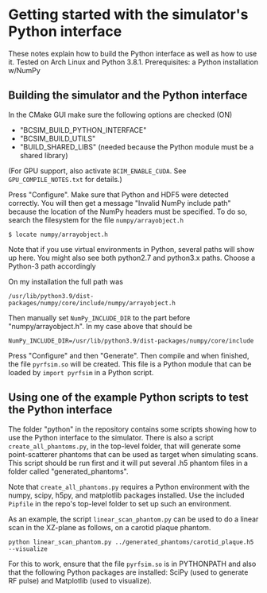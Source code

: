 # Getting started with the simulator's Python interface
These notes explain how to build the Python interface as well as how to use it.
Tested on Arch Linux and Python 3.8.1.
Prerequisites: a Python installation w/NumPy

## Building the simulator and the Python interface
In the CMake GUI make sure the following options are checked (ON)
- "BCSIM_BUILD_PYTHON_INTERFACE"
- "BCSIM_BUILD_UTILS"
- "BUILD_SHARED_LIBS" (needed because the Python module must be a shared library)

(For GPU support, also activate `BCIM_ENABLE_CUDA`. See `GPU_COMPILE_NOTES.txt` for details.)

Press "Configure". Make sure that Python and HDF5 were detected correctly. You will then get a message "Invalid NumPy include path" because
the location of the NumPy headers must be specified. To do so, search the filesystem for the file ```numpy/arrayobject.h```
```
$ locate numpy/arrayobject.h
```
Note that if you use virtual environments in Python, several paths will show up here.
You might also see both python2.7 and python3.x paths.
Choose a Python-3 path accordingly

On my installation the full path was
```
/usr/lib/python3.9/dist-packages/numpy/core/include/numpy/arrayobject.h
```
Then manually set ```NumPy_INCLUDE_DIR``` to the part before "numpy/arrayobject.h". In my case above that should be
```
NumPy_INCLUDE_DIR=/usr/lib/python3.9/dist-packages/numpy/core/include
```
Press "Configure" and then "Generate". Then compile and when finished, the file ```pyrfsim.so``` will be created. This file
is a Python module that can be loaded by ```import pyrfsim``` in a Python script. 

## Using one of the example Python scripts to test the Python interface
The folder "python" in the repository contains some scripts showing how to use the Python interface to the simulator.
There is also a script ```create_all_phantoms.py```, in the top-level folder, that will generate some point-scatterer phantoms that can be
used as target when simulating scans. This script should be run first and it will put several .h5 phantom files in
a folder called "generated_phantoms".

Note that `create_all_phantoms.py` requires a Python environment with the
numpy, scipy, h5py, and matplotlib packages installed. Use the included
`Pipfile` in the repo's top-level folder to set up such an environment.

As an example, the script ```linear_scan_phantom.py``` can be used to do a linear scan in the XZ-plane as follows, on a
carotid plaque phantom.
```
python linear_scan_phantom.py ../generated_phantoms/carotid_plaque.h5 --visualize
```
For this to work, ensure that the file ```pyrfsim.so``` is in PYTHONPATH and also that the following Python packages
are installed: SciPy (used to generate RF pulse) and Matplotlib (used to visualize).


